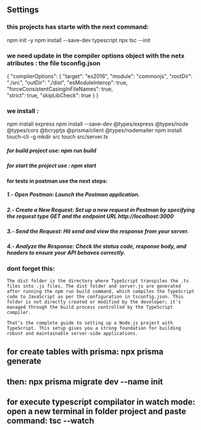 ## Settings
### this projects has starte with the next command:
npm init -y
npm install --save-dev typescript
npx tsc --init
### we need update in the compiler options object with the netx atributes : the file tsconfig.json
{
  "compilerOptions": {
    "target": "es2016",
    "module": "commonjs",
    "rootDir": "./src",
    "outDir": "./dist",
    "esModuleInterop": true,
    "forceConsistentCasingInFileNames": true,  
    "strict": true,
    "skipLibCheck": true
  }
}

### we install :
npm install express
npm install --save-dev @types/express @types/node @types/cors @bcryptjs @prisma/client @types/nodemailer
npm install touch-cli -g 
mkdir src
touch src/server.ts


##### for build project use:  npm run build
##### for start the project use : npm start

#### for tests in postman use the next steps:
##### 1.- Open Postman: Launch the Postman application.
##### 2.- Create a New Request: Set up a new request in Postman by specifying the request type GET and the endpoint URL http://localhost:3000
##### 3.- Send the Request: Hit send and view the response from your server.
##### 4.- Analyze the Response: Check the status code, response body, and headers to ensure your API behaves correctly.


### dont forget this:
`````The dist folder is the directory where TypeScript transpiles the .ts files into .js files. The dist folder and server.js are generated after running the npm run build command, which compiles the TypeScript code to JavaScript as per the configuration in tsconfig.json. This folder is not directly created or modified by the developer; it's managed through the build process controlled by the TypeScript compiler. `````

`````That’s the complete guide to setting up a Node.js project with TypeScript. This setup gives you a strong foundation for building robust and maintainable server-side applications.`````

## for create tables with prisma: npx prisma generate 
## then: npx prisma migrate dev --name init
## for execute typescript compilator in watch mode: open a new terminal in folder project and paste command: tsc --watch 